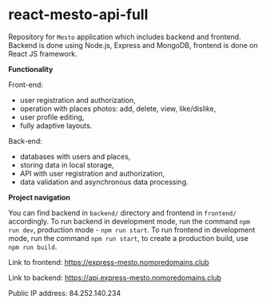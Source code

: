 # react-mesto-api-full
Repository for `Mesto` application which includes backend and frontend. Backend is done using Node.js, Express and MongoDB, frontend is done on React JS framework.

**Functionality**

Front-end:

* user registration and authorization,
* operation with places photos: add, delete, view, like/dislike,
* user profile editing,
* fully adaptive layouts.

Back-end:

* databases with users and places,
* storing data in local storage,
* API with user registration and authorization,
* data validation and asynchronous data processing.

**Project navigation**

You can find backend in `backend/` directory and frontend in `frontend/` accordingly. 
To run backend in development mode, run the command `npm run dev`, production mode - `npm run start`.
To run frontend in development mode, run the command `npm run start`, to create a production build, use `npm run build`. 
  
Link to frontend: https://express-mesto.nomoredomains.club

Link to backend: https://api.express-mesto.nomoredomains.club

Public IP address: 84.252.140.234